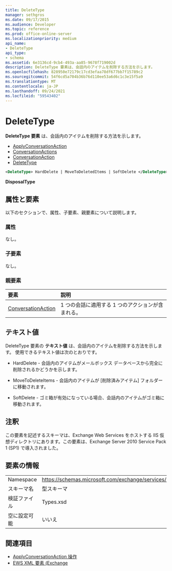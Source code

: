 ```yaml
---
title: DeleteType
manager: sethgros
ms.date: 09/17/2015
ms.audience: Developer
ms.topic: reference
ms.prod: office-online-server
ms.localizationpriority: medium
api_name:
- DeleteType
api_type:
- schema
ms.assetid: 6e3136cd-9cb4-493a-aa85-9678f719002d
description: DeleteType 要素は、会話内のアイテムを削除する方法を示します。
ms.openlocfilehash: 828950e72179c17cd3efaa78df677bb7f15789c2
ms.sourcegitcommit: 54f6cd5a704b36b76d110ee53a6d6c1c3e15f5a9
ms.translationtype: MT
ms.contentlocale: ja-JP
ms.lasthandoff: 09/24/2021
ms.locfileid: "59543402"
---
```

# <a name="deletetype"></a>DeleteType

**DeleteType 要素** は、会話内のアイテムを削除する方法を示します。 
  
- [ApplyConversationAction](applyconversationaction.md)  
- [ConversationActions](conversationactions.md)  
- [ConversationAction](conversationaction.md)  
- [DeleteType](deletetype.md)
  
```XML
<DeleteType> HardDelete | MoveToDeletedItems | SoftDelete </DeleteType>
```

 **DisposalType**
## <a name="attributes-and-elements"></a>属性と要素

以下のセクションで、属性、子要素、親要素について説明します。
  
### <a name="attributes"></a>属性

なし。
  
### <a name="child-elements"></a>子要素

なし。
  
### <a name="parent-elements"></a>親要素

|**要素**|**説明**|
|:-----|:-----|
|[ConversationAction](conversationaction.md) <br/> |1 つの会話に適用する 1 つのアクションが含まれる。  <br/> |
   
## <a name="text-value"></a>テキスト値

DeleteType 要素の **テキスト値** は、会話内のアイテムを削除する方法を示します。 使用できるテキスト値は次のとおりです。 
  
- HardDelete - 会話内のアイテムがメールボックス データベースから完全に削除されるかどうかを示します。
    
- MoveToDeleteItems - 会話内のアイテムが [削除済みアイテム] フォルダーに移動されます。
    
- SoftDelete - ゴミ箱が有効になっている場合、会話内のアイテムがゴミ箱に移動されます。
    
## <a name="remarks"></a>注釈

この要素を記述するスキーマは、Exchange Web Services をホストする IIS 仮想ディレクトリにあります。この要素は、Exchange Server 2010 Service Pack 1 (SP1) で導入されました。
  
## <a name="element-information"></a>要素の情報

|||
|:-----|:-----|
|Namespace  <br/> |https://schemas.microsoft.com/exchange/services/2006/types  <br/> |
|スキーマ名  <br/> |型スキーマ  <br/> |
|検証ファイル  <br/> |Types.xsd  <br/> |
|空に設定可能  <br/> |いいえ  <br/> |
   
## <a name="see-also"></a>関連項目

- [ApplyConversationAction 操作](applyconversationaction-operation.md)
- [EWS XML 要素 (Exchange](ews-xml-elements-in-exchange.md)

